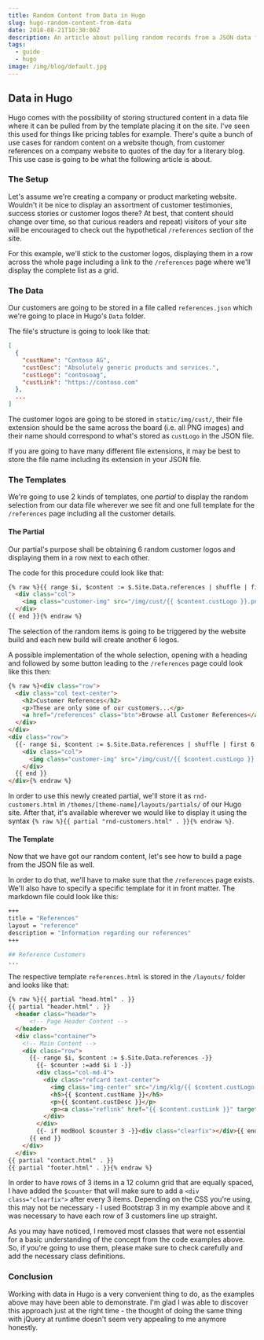 ```yaml
---
title: Random Content from Data in Hugo
slug: hugo-random-content-from-data
date: 2018-08-21T10:30:00Z
description: An article about pulling random records from a JSON data file in Hugo and using the same data file to build a page from it.
tags:
  - guide
  - hugo
image: /img/blog/default.jpg
---
```


## Data in Hugo

Hugo comes with the possibility of storing structured content in a data file where it can be pulled from by the template placing it on the site. I've seen this used for things like pricing tables for example. There's quite a bunch of use cases for random content on a website though, from customer references on a company website to quotes of the day for a literary blog. This use case is going to be what the following article is about.

### The Setup

Let's assume we're creating a company or product marketing website. Wouldn't it be nice to display an assortment of customer testimonies, success stories or customer logos there? At best, that content should change over time, so that curious readers and repeat) visitors of your site will be encouraged to check out the hypothetical `/references` section of the site.

For this example, we'll stick to the customer logos, displaying them in a row across the whole page including a link to the `/references` page where we'll display the complete list as a grid.

### The Data

Our customers are going to be stored in a file called `references.json` which we're going to place in Hugo's `Data` folder.

The file's structure is going to look like that:

```json
[
  {
    "custName": "Contoso AG",
    "custDesc": "Absolutely generic products and services.",
    "custLogo": "contosoag",
    "custLink": "https://contoso.com"
  },
  ...
]
```

The customer logos are going to be stored in `static/img/cust/`, their file extension should be the same across the board (i.e. all PNG images) and their name should correspond to what's stored as `custLogo` in the JSON file.

If you are going to have many different file extensions, it may be best to store the file name including its extension in your JSON file.

### The Templates

We're going to use 2 kinds of templates, one _partial_ to display the random selection from our data file wherever we see fit and one full template for the `/references` page including all the customer details.

#### The Partial

Our partial's purpose shall be obtaining 6 random customer logos and displaying them in a row next to each other.

The code for this procedure could look like that:

```html
{% raw %}{{ range $i, $content := $.Site.Data.references | shuffle | first 6 }}
  <div class="col">
    <img class="customer-img" src="/img/cust/{{ $content.custLogo }}.png" alt="{{ $content.custName }}" title="{{ $content.custName }}">
  </div>
{{ end }}{% endraw %}
```

The selection of the random items is going to be triggered by the website build and each new build will create another 6 logos.

A possible implementation of the whole selection, opening with a heading and followed by some button leading to the `/references` page could look like this then:

```html
{% raw %}<div class="row">
  <div class="col text-center">
    <h2>Customer References</h2>
    <p>These are only some of our customers...</p>
    <a href="/references" class="btn">Browse all Customer References</a>
  </div>
</div>
<div class="row">
  {{- range $i, $content := $.Site.Data.references | shuffle | first 6 -}}
    <div class="col">
      <img class="customer-img" src="/img/cust/{{ $content.custLogo }}.png" alt="{{ $content.custName }}" title="{{ $content.custName }}">
    </div>
  {{ end }}
</div>{% endraw %}
```

In order to use this newly created partial, we'll store it as `rnd-customers.html` in `/themes/[theme-name]/layouts/partials/` of our Hugo site. After that, it's available wherever we would like to display it using the syntax `{% raw %}{{ partial "rnd-customers.html" . }}{% endraw %}`.

#### The Template

Now that we have got our random content, let's see how to build a page from the JSON file as well.

In order to do that, we'll have to make sure that the `/references` page exists. We'll also have to specify a specific template for it in front matter. The markdown file could look like this:

```bash
+++
title = "References"
layout = "reference"
description = "Information regarding our references"
+++

## Reference Customers
...
```

The respective template `references.html` is stored in the `/layouts/` folder and looks like that:

```html
{% raw %}{{ partial "head.html" . }}
{{ partial "header.html" . }}
  <header class="header">
      <!-- Page Header Content -->
  </header>
  <div class="container">
    <!-- Main Content -->
    <div class="row">
      {{- range $i, $content := $.Site.Data.references -}}
        {{- $counter :=add $i 1 -}}
        <div class="col-md-4">
          <div class="refcard text-center">
            <img class="img-center" src="/img/klg/{{ $content.custLogo }}.png" alt="{{ $content.custName }}" title="{{ $content.custName }}">
            <h5>{{ $content.custName }}</h5>
            <p>{{ $content.custDesc }}</p>
            <p><a class="reflink" href="{{ $content.custLink }}" target="_blank">Customer Website</a></p>
          </div>
        </div>
        {{- if modBool $counter 3 -}}<div class="clearfix"></div>{{ end }}
      {{ end }}
    </div>
  </div>
{{ partial "contact.html" . }}
{{ partial "footer.html" . }}{% endraw %}
```

In order to have rows of 3 items in a 12 column grid that are equally spaced, I have added the `$counter` that will make sure to add a `<div class="clearfix">` after every 3 items. Depending on the CSS you're using, this may not be necessary - I used Bootstrap 3 in my example above and it was necessary to have each row of 3 customers line up straight.

As you may have noticed, I removed most classes that were not essential for a basic understanding of the concept from the code examples above. So, if you're going to use them, please make sure to check carefully and add the necessary class definitions.

### Conclusion

Working with data in Hugo is a very convenient thing to do, as the examples above may have been able to demonstrate. I'm glad I was able to discover this approach just at the right time - the thought of doing the same thing with jQuery at runtime doesn't seem very appealing to me anymore honestly.
